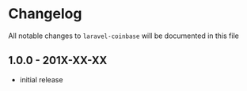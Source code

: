 # Changelog

All notable changes to `laravel-coinbase` will be documented in this file

## 1.0.0 - 201X-XX-XX

- initial release
